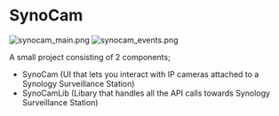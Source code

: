 # SynoCam #

![synocam_main.png](https://bitbucket.org/repo/rnqjez/images/1539860229-synocam_main.png)
![synocam_events.png](https://bitbucket.org/repo/rnqjez/images/3023161486-synocam_events.png)

A small project consisting of 2 components;

* SynoCam (UI that lets you interact with IP cameras attached to a Synology Surveillance Station)
* SynoCamLib (Libary that handles all the API calls towards Synology Surveillance Station)